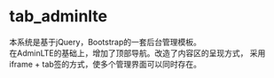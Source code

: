 # tab_adminlte
本系统是基于jQuery，Bootstrap的一套后台管理模板。
<br/>
在AdminLTE的基础上，增加了顶部导航。改造了内容区的呈现方式，
采用iframe + tab签的方式，使多个管理界面可以同时存在。